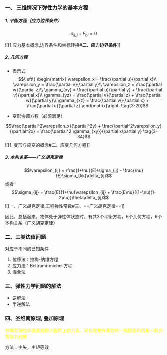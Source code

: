 ### 一、 三维情况下弹性力学的基本方程

##### 1. 平衡方程（应力边界条件）

$$\sigma_{ij,j} + F_{bi} = 0$$


![[1.应力基本概念,边界条件和坐标转换#**二、应力边界条件**]]

##### 2. 几何方程
- 表示式
$$\left\{ \begin{matrix} 
\varepsilon_x = \frac{\partial u}{\partial x}\\
\varepsilon_y = \frac{\partial v}{\partial y}\\
\varepsilon_z = \frac{\partial w}{\partial z}\\
\gamma_{xy} = \frac{\partial u}{\partial y} + \frac{\partial v}{\partial x}\\
\gamma_{yz} = \frac{\partial v}{\partial z} + \frac{\partial w}{\partial y}\\
\gamma_{xz} = \frac{\partial w}{\partial x} + \frac{\partial u}{\partial z}
\end{matrix}\right. \tag{3-20}$$

- 变形协调方程（必须满足）

$$\frac{\partial^2\varepsilon_x}{\partial^2y} + \frac{\partial^2\varepsilon_y}{\partial^2x} = \frac{\partial^2 \gamma_{xy}}{\partial x\partial y}  \tag{3-34}$$
![[1. 变形与应变的概念#二、应变几何方程]]
##### 3. 本构关系——广义胡克定律
$$\varepsilon_{ij} = \frac{1+\nu}{E}\sigma_{ij} - \frac{\nu}{E}\sigma_{kk}\delta_{ij}$$
或者
$$\sigma_{ij} = \frac{E}{1+\nu}\varepsilon_{ij} + \frac{E\nu}{(1+\nu)(1-2\nu)}\theta\delta_{ij}$$
![[一、广义胡克定律,工程弹性常数#三、==广义胡克定律==]]

因此，总括起来，物体处于弹性体状态时，有共3个平衡方程，6个几何方程，6个本构关系（广义胡克定律）


### 二、三类边值问题

对应于不同的已知条件

1. 位移法：拉梅-纳维方程
2. 应力法：Beltrami-michell方程
3. 混合法

### 三、弹性力学问题的解法

- 逆解法
- 半逆解法

### 四、圣维南原理, 叠加原理

<mark style="background: transparent; color: yellow">作用在弹性体表面局部小面积上的力系，可以使用作用在同一局部面积的另一静力等效力代替</mark>

方法：主矢，主矩等效
